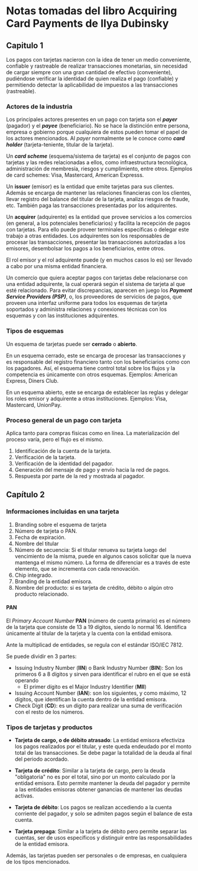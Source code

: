 # Notas tomadas del libro Acquiring Card Payments de Ilya Dubinsky

## Capitulo 1

Los pagos con tarjetas nacieron con la idea de tener un medio conveniente, confiable y rastreable de realizar transacciones monetarias, sin necesidad de cargar siempre con una gran cantidad de efectivo (conveniente), pudiéndose verificar la identidad de quien realiza el pago (confiable) y permitiendo detectar la aplicabilidad de impuestos a las transacciones (rastreable).

### Actores de la industria

Los principales actores presentes en un pago con tarjeta son el **_payer_** (pagador) y el **_payee_** (beneficiario). No se hace la distinción entre persona, empresa o gobierno porque cualquiera de estos pueden tomar el papel de los actores mencionados. Al _payer_ normalmente se le conoce como **_card holder_** (tarjeta-teniente, titular de la tarjeta).

Un **_card scheme_** (esquema/sistema de tarjeta) es el conjunto de pagos con tarjetas y las redes relacionadas a ellos, como infraestructura tecnológica, administración de membresía, riesgos y cumplimiento, entre otros. Ejemplos de card schemes: Visa, Mastercard, American Expresss.

Un **issuer** (emisor) es la entidad que emite tarjetas para sus clientes. Además se encarga de mantener las relaciones financieras con los clientes, llevar registro del balance del titular de la tarjeta, analiza riesgos de fraude, etc. También paga las transacciones presentadas por los adquirentes. 

Un **acquirer** (adquirente) es la entidad que provee servicios a los comercios (en general, a los potenciales beneficiarios) y facilita la recepción de pagos con tarjetas. Para ello puede proveer terminales específicas o delegar este trabajo a otras entidades. Los adquirentes son los responsables de procesar las transacciones, presentar las transacciones autorizadas a los emisores, desembolsar los pagos a los beneficiarios, entre otros.

El rol emisor y el rol adquirente puede (y en muchos casos lo es) ser llevado a cabo por una misma entidad financiera.

Un comercio que quiera aceptar pagos con tarjetas debe relacionarse con una entidad adquirente, la cual operará según el sistema de tarjeta al que esté relacionado. Para evitar discrepancias, aparecen en juego los **_Payment Service Providers (PSP)_**, o, los proveedores de servicios de pagos, que proveen una interfaz uniforme para todos los esquemas de tarjeta soportados y administra relaciones y conexiones técnicas con los esquemas y con las instituciones adquirentes.

### Tipos de esquemas

Un esquema de tarjetas puede ser **cerrado** o **abierto**.

En un esquema cerrado, este se encarga de procesar las transacciones y es responsable del registro financiero tanto con los beneficiarios como con los pagadores. Así, el esquema tiene control total sobre los flujos y la competencia es únicamente con otros esquemas. Ejemplos: American Express, Diners Club.

En un esquema abierto, este se encarga de establecer las reglas y delegar los roles emisor y adquirente a otras instituciones. Ejemplos: Visa, Mastercard, UnionPay.

### Proceso general de un pago con tarjeta

Aplica tanto para compras físicas como en línea. La materialización del proceso varía, pero el flujo es el mismo.

1. Identificación de la cuenta de la tarjeta.
2. Verificación de la tarjeta.
3. Verificación de la identidad del pagador.
4. Generación del mensaje de pago y envío hacia la red de pagos.
5. Respuesta por parte de la red y mostrada al pagador.

## Capítulo 2

### Informaciones incluidas en una tarjeta

1. Branding sobre el esquema de tarjeta
2. Número de tarjeta o PAN.
3. Fecha de expiración.
4. Nombre del titular
5. Número de secuencia: Si el titular renueva su tarjeta luego del vencimiento de la misma, puede en algunos casos solicitar que la nueva mantenga el mismo número. La forma de diferenciar es a través de este elemento, que se incrementa con cada renovación.
6. Chip integrado.
7. Branding de la entidad emisora.
8. Nombre del producto: si es tarjeta de crédito, débito o algún otro producto relacionado.

#### PAN

El *Primary Account Number* **PAN** (número de cuenta primario) es el número de la tarjeta que consiste de 13 a 19 dígitos, siendo lo normal 16. Identifica únicamente al titular de la tarjeta y la cuenta con la entidad emisora.

Ante la multiplicad de entidades, se regula con el estándar ISO/IEC 7812.

Se puede dividir en 3 partes:

- Issuing Industry Number (**IIN**) o Bank Industry Number (**BIN**): Son los primeros 6 a 8 dígitos y sirven para identificar el rubro en el que se está operando
    - El primer dígito es el Major Industry Identifier (**MII**)
- Issuing Account Number (**IAN**): son los siguientes, y como máximo, 12 dígitos, que identifican la cuenta dentro de la entidad emisora.
- Check Digit (**CD**): es un dígito para realizar una suma de verificación con el resto de los números.

### Tipos de tarjetas y productos

- **Tarjeta de cargo, o de débito atrasado**: La entidad emisora efectiviza los pagos realizados por el titular, y este queda endeudado por el monto total de las transacciones. Se debe pagar la totalidad de la deuda al final del periodo acordado.

- **Tarjeta de crédito**: Similar a la tarjeta de cargo, pero la deuda "obligatoria" no es por el total, sino por un monto calculado por la entidad emisora. Esto permite mantener la deuda del pagador y permite a las entidades emisoras obtener ganancias de mantener las deudas activas.

- **Tarjeta de débito**: Los pagos se realizan accediendo a la cuenta corriente del pagador, y solo se admiten pagos según el balance de esta cuenta.

- **Tarjeta prepaga**: Similar a la tarjeta de débito pero permite separar las cuentas, ser de usos específicos y distinguir entre las responsabilidades de la entidad emisora.

Además, las tarjetas pueden ser personales o de empresas, en cualquiera de los tipos mencionados.

